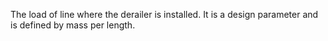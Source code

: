 The load of line where the derailer is installed. It is a design parameter and is defined by mass per length.
